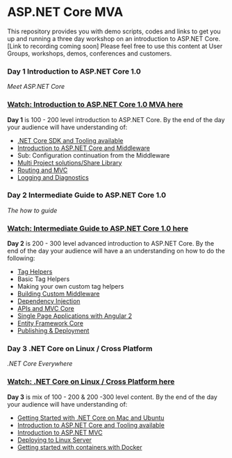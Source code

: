 # ASP.NET Core MVA

This repository provides you with demo scripts, codes and links to get you up and running a three day workshop on an introduction to ASP.NET Core.
[Link to recording coming soon]
Please feel free to use this content at User Groups,  workshops, demos, conferences and customers.
### Day 1 Introduction to ASP.NET Core 1.0

*Meet ASP.NET Core*
### [Watch: Introduction to ASP.NET Core 1.0 MVA here](https://mva.microsoft.com/en-US/training-courses/introduction-to-asp-net-core-1-0-16841)
**Day 1** is 100 - 200 level  introduction to ASP.NET Core. By the end of the day your audience will have understanding of:
 - [.NET Core SDK and Tooling available](https://github.com/LadyNaggaga/ASP.NETCoreMVA/blob/master/Introduction/GettingStarted.md) 
 - [Introduction to ASP.NET Core and  Middleware](https://github.com/LadyNaggaga/ASP.NETCoreMVA/blob/master/Introduction/IntroductiontoASPNETCore.md)
  -  Sub: Configuration continuation from the Middleware
 - [Multi Project solutions/Share Library](https://github.com/LadyNaggaga/ASP.NETCoreMVA/blob/master/Introduction/sharedlibrary.md) 
 - [Routing and MVC](https://github.com/LadyNaggaga/ASP.NETCoreMVA/blob/master/Introduction/RoutingandMVC.md)
 - [Logging and Diagnostics](https://github.com/LadyNaggaga/ASP.NETCoreMVA/blob/master/Introduction/LoggingandDiagnostics.md)



### Day 2 Intermediate Guide to ASP.NET Core 1.0 

*The how to guide*
### [Watch: Intermediate Guide to ASP.NET Core 1.0 here](https://mva.microsoft.com/en-US/training-courses/intermediate-aspnet-core-10-16964)
**Day 2** is 200 - 300 level advanced introduction to ASP.NET Core. By the end of the day your audience will have a an understanding on how to do the following:
- [Tag Helpers](https://github.com/LadyNaggaga/ASP.NETCoreMVA/blob/master/Advanced/RazorTagHelpers.md)
 - Basic Tag Helpers
 - Making your own custom tag helpers
- [Building Custom Middleware](https://github.com/LadyNaggaga/ASP.NETCoreMVA/blob/master/Advanced/CustomMiddleware.md)
- [Dependency Injection](https://github.com/LadyNaggaga/ASP.NETCoreMVA/blob/master/Advanced/DependencyInjectionandunittesting.md)
- [APIs and MVC Core](https://github.com/LadyNaggaga/ASP.NETCoreMVA/blob/master/Advanced/APIsandMVCCore.md) 
- [Single Page Applications with Angular 2](https://github.com/LadyNaggaga/ASP.NETCoreMVA/blob/master/Advanced/SPA.md)
- [Entity Framework Core](https://github.com/LadyNaggaga/ASP.NETCoreMVA/blob/master/Advanced/Entityframeworkcore.md)
- [Publishing & Deployment](https://github.com/LadyNaggaga/ASP.NETCoreMVA/blob/master/Advanced/Publishinganddeployment.md) 



### Day 3 .NET Core  on Linux /  Cross Platform 

*.NET Core Everywhere*
### [Watch: .NET Core  on Linux /  Cross Platform here](https://mva.microsoft.com/en-US/training-courses/aspnet-core-10-crossplatform-17039)
**Day 3**  is mix of 100 - 200 & 200 -300 level content. By the end of the day your audience will have understanding of:
- [Getting Started with .NET Core on Mac and Ubuntu](https://github.com/LadyNaggaga/ASP.NETCoreMVA/blob/master/CrossPlatform/ASPNETUBUNTU.md)
- [Introduction to ASP.NET Core and Tooling available](https://github.com/LadyNaggaga/ASP.NETCoreMVA/blob/master/CrossPlatform/IntroductiontoASPNETCore.md)
- [Introduction to ASP.NET MVC](https://github.com/LadyNaggaga/ASP.NETCoreMVA/blob/master/CrossPlatform/ASPNETMVC.md)
- [Deploying to Linux Server](https://github.com/LadyNaggaga/ASP.NETCoreMVA/blob/master/CrossPlatform/DeployingtoLinux.md) 
- [Getting started with containers with Docker](https://github.com/LadyNaggaga/ASP.NETCoreMVA/blob/master/CrossPlatform/WorkingwithContainers.md)





